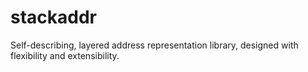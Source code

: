 # stackaddr

Self-describing, layered address representation library, designed with flexibility and extensibility.
